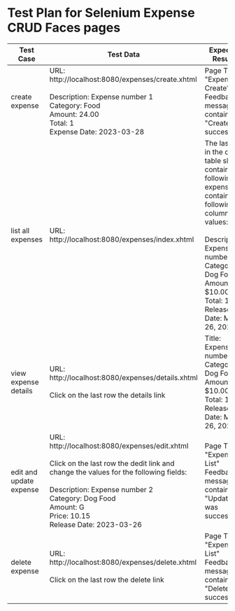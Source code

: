 # Test Plan for Selenium Expense CRUD Faces pages

| Test Case               | Test Data                                                                                                                                                                                                                                                                     | Expected Results                                                                                                                                                                                                                                  | Checked              |
|-------------------------|-------------------------------------------------------------------------------------------------------------------------------------------------------------------------------------------------------------------------------------------------------------------------------|---------------------------------------------------------------------------------------------------------------------------------------------------------------------------------------------------------------------------------------------------|----------------------|
| create expense          | URL: http://localhost:8080/expenses/create.xhtml <br/><br/> Description: Expense number 1<br />Category: Food<br />Amount: 24.00<br />Total: 1<br/>Expense Date: 2023-03-28                                                                                                   | Page Title is "Expense - Create"<br/>Feedback message contains "Create was successful."                                                                                                                                                           | :heavy_check_mark:   |
| list all expenses       | URL: http://localhost:8080/expenses/index.xhtml                                                                                                                                                                                                                               | The last row in the data table should contain the following expense: contains the following column/row values: <br/><br/> Description: Expense number 2<br />Category: Dog Food<br />Amount: $10.00<br />Total: 1<br/>Release Date: Mar. 26, 2023 | :heavy_check_mark:   |
| view expense details    | URL: http://localhost:8080/expenses/details.xhtml <br/><br/> Click on the last row the details link                                                                                                                                                                           | Title: Expense number 2<br />Category: Dog Food<br />Amount: $10.00<br />Total: 1<br/>Release Date: Mar. 26, 2023                                                                                                                                 | :heavy_check_mark:   |
| edit and update expense | URL: http://localhost:8080/expenses/edit.xhtml <br/><br/> Click on the last row the dedit link and change the values for the following fields: <br/><br/> Description: Expense number 2<br />Category: Dog Food<br />Amount: G<br />Price: 10.15<br/>Release Date: 2023-03-26 | Page Title is "Expense - List"<br/>Feedback message contains "Update was successful."                                                                                                                                                             | :heavy_check_mark:                  |
| delete expense          | URL: http://localhost:8080/expenses/delete.xhtml <br/><br/> Click on the last row the delete link                                                                                                                                                                               | Page Title is "Expense - List"<br/>Feedback message contains "Delete was successful."                                                                                                                                                             | :heavy_check_mark:   |
